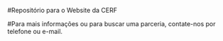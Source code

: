 #Repositório para o Website da CERF


#Para mais informações ou para buscar uma parceria, contate-nos por telefone ou e-mail.